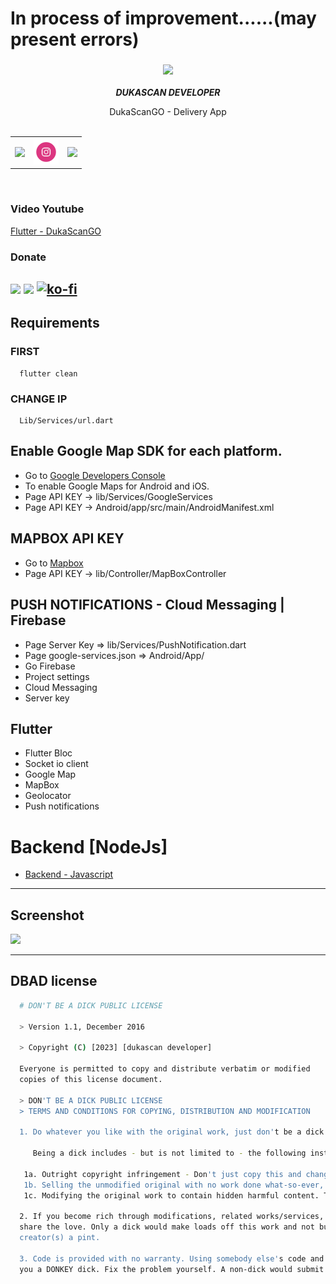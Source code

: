 # In process of improvement......(may present errors)

<div align="center">

  ### <img src="https://avatars.githubusercontent.com/u/76232843?s=400&u=52234351df87372dea43a90243320f9e6a78e70c&v=4" height="100px"/> 

  ***DUKASCAN DEVELOPER***
</div>

<div align="center">
  DukaScanGO - Delivery App
</div>


<br>
<table align="center">
    <tr>
        <th style="text-align:center">
            <a href="https://cutt.ly/pckBg9D">
                <img src="https://cdn.svgporn.com/logos/youtube-icon.svg" width="40">
            </a>
        </th>
        <th style="text-align:center">
            <a href="https://www.instagram.com/dukascan_developer">
                <img src="https://github.com/aritraroy/social-icons/blob/master/instagram-icon.png?raw=true" width="40">
            </a>
        </th>
        <th style="text-align:center">
            <a href="#">
                <img src="https://cdn.svgporn.com/logos/google-gmail.svg" width="30">
            </a>
        </th>
    </tr>
</table>
<br>

### Video Youtube
[Flutter - DukaScanGO](https://youtu.be/KmJEB5Dfam0)


### Donate
<a href="https://www.buymeacoffee.com/dukascan"><img src="https://cdn.buymeacoffee.com/buttons/v2/default-yellow.png" width="170"></a>
<a href="https://www.paypal.me/DukaScan"><img src="https://cdn.svgporn.com/logos/paypal.svg" width="50"></a>
<a>[![ko-fi](https://ko-fi.com/img/githubbutton_sm.svg)](https://ko-fi.com/I3I1C3R4S)</a>
---
## Requirements

### FIRST
```
  flutter clean
```

### CHANGE IP
``` 
  Lib/Services/url.dart
```

## Enable Google Map SDK for each platform.
- Go to [Google Developers Console](https://console.cloud.google.com)
- To enable Google Maps for Android and iOS.
- Page API KEY -> lib/Services/GoogleServices
- Page API KEY -> Android/app/src/main/AndroidManifest.xml

## MAPBOX API KEY
- Go to [Mapbox](https://www.mapbox.com/)
- Page API KEY -> lib/Controller/MapBoxController

## PUSH NOTIFICATIONS - Cloud Messaging | Firebase
- Page Server Key => lib/Services/PushNotification.dart
- Page google-services.json => Android/App/
- Go Firebase
- Project settings
- Cloud Messaging
- Server key

## Flutter
- Flutter Bloc 
- Socket io client
- Google Map
- MapBox
- Geolocator
- Push notifications

# Backend [NodeJs]
- [Backend - Javascript](https://github.com/DukaScan/Backend-Delivery-App-Flutter)


---

## Screenshot

<img src="https://github.com/DukaScan/Flutter-Delivery-App/blob/main/screenshot/Delivery-Food-Brinning.png" />

---

## DBAD license

```sh
  # DON'T BE A DICK PUBLIC LICENSE

  > Version 1.1, December 2016

  > Copyright (C) [2023] [dukascan developer]

  Everyone is permitted to copy and distribute verbatim or modified
  copies of this license document.

  > DON'T BE A DICK PUBLIC LICENSE
  > TERMS AND CONDITIONS FOR COPYING, DISTRIBUTION AND MODIFICATION

  1. Do whatever you like with the original work, just don't be a dick.

     Being a dick includes - but is not limited to - the following instances:

   1a. Outright copyright infringement - Don't just copy this and change the name.
   1b. Selling the unmodified original with no work done what-so-ever, that's REALLY being a dick.
   1c. Modifying the original work to contain hidden harmful content. That would make you a PROPER dick.

  2. If you become rich through modifications, related works/services, or supporting the original work,
  share the love. Only a dick would make loads off this work and not buy the original work's
  creator(s) a pint.

  3. Code is provided with no warranty. Using somebody else's code and bitching when it goes wrong makes
  you a DONKEY dick. Fix the problem yourself. A non-dick would submit the fix back.
```
